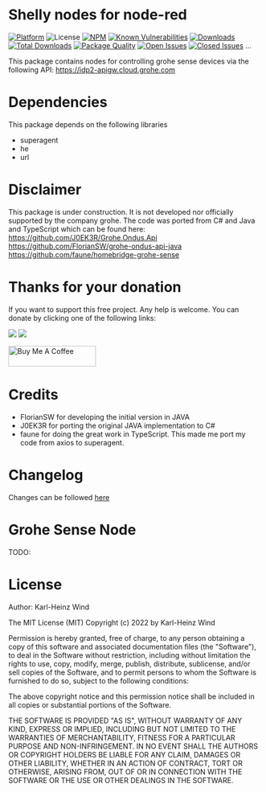 # Shelly nodes for node-red
[![Platform](https://img.shields.io/badge/platform-Node--RED-red)](https://nodered.org)
![License](https://img.shields.io/github/license/windkh/node-red-contrib-grohe-sense.svg)
[![NPM](https://img.shields.io/npm/v/node-red-contrib-grohe-sense?logo=npm)](https://www.npmjs.org/package/node-red-contrib-grohe-sense)
[![Known Vulnerabilities](https://snyk.io/test/npm/node-red-contrib-grohe-sense/badge.svg)](https://snyk.io/test/npm/node-red-contrib-grohe-sense)
[![Downloads](https://img.shields.io/npm/dm/node-red-contrib-grohe-sense.svg)](https://www.npmjs.com/package/node-red-contrib-grohe-sense)
[![Total Downloads](https://img.shields.io/npm/dt/node-red-contrib-grohe-sense.svg)](https://www.npmjs.com/package/node-red-contrib-grohe-sense)
[![Package Quality](http://npm.packagequality.com/shield/node-red-contrib-grohe-sense.png)](http://packagequality.com/#?package=node-red-contrib-grohe-sense)
[![Open Issues](https://img.shields.io/github/issues-raw/windkh/node-red-contrib-grohe-sense.svg)](https://github.com/windkh/node-red-contrib-grohe-sense/issues)
[![Closed Issues](https://img.shields.io/github/issues-closed-raw/windkh/node-red-contrib-grohe-sense.svg)](https://github.com/windkh/node-red-contrib-grohe-sense/issues?q=is%3Aissue+is%3Aclosed)
...

This package contains nodes for controlling grohe sense devices via the following API:
https://idp2-apigw.cloud.grohe.com


# Dependencies
This package depends on the following libraries
- superagent
- he
- url


# Disclaimer
This package is under construction. It is not developed nor officially supported by the company grohe.
The code was ported from C# and Java and TypeScript which can be found here:
https://github.com/J0EK3R/Grohe.Ondus.Api
https://github.com/FlorianSW/grohe-ondus-api-java
https://github.com/faune/homebridge-grohe-sense


# Thanks for your donation
If you want to support this free project. Any help is welcome. You can donate by clicking one of the following links:

<a target="blank" href="https://blockchain.com/btc/payment_request?address=1PBi7BoZ1mBLQx4ePbwh1MVoK2RaoiDsp5"><img src="https://img.shields.io/badge/Donate-Bitcoin-green.svg"/></a>
<a target="blank" href="https://www.paypal.me/windkh"><img src="https://img.shields.io/badge/Donate-PayPal-blue.svg"/></a>

<a href="https://www.buymeacoffee.com/windka" target="_blank"><img src="https://cdn.buymeacoffee.com/buttons/default-orange.png" alt="Buy Me A Coffee" height="41" width="174"></a>


# Credits
- FlorianSW for developing the initial version in JAVA
- J0EK3R for porting the original JAVA implementation to C#
- faune for doing the great work in TypeScript. This made me port my code from axios to superagent. 


# Changelog
Changes can be followed [here](/CHANGELOG.md)



# Grohe Sense Node
TODO:



# License

Author: Karl-Heinz Wind

The MIT License (MIT)
Copyright (c) 2022 by Karl-Heinz Wind

Permission is hereby granted, free of charge, to any person obtaining a copy of this software and associated documentation files (the "Software"), to deal in the Software without restriction, including without limitation the rights to use, copy, modify, merge, publish, distribute, sublicense, and/or sell copies of the Software, and to permit persons to whom the Software is furnished to do so, subject to the following conditions:

The above copyright notice and this permission notice shall be included in all copies or substantial portions of the Software.

THE SOFTWARE IS PROVIDED "AS IS", WITHOUT WARRANTY OF ANY KIND, EXPRESS OR IMPLIED, INCLUDING BUT NOT LIMITED TO THE WARRANTIES OF MERCHANTABILITY, FITNESS FOR A PARTICULAR PURPOSE AND NON-INFRINGEMENT. IN NO EVENT SHALL THE AUTHORS OR COPYRIGHT HOLDERS BE LIABLE FOR ANY CLAIM, DAMAGES OR OTHER LIABILITY, WHETHER IN AN ACTION OF CONTRACT, TORT OR OTHERWISE, ARISING FROM, OUT OF OR IN CONNECTION WITH THE SOFTWARE OR THE USE OR OTHER DEALINGS IN THE SOFTWARE.
